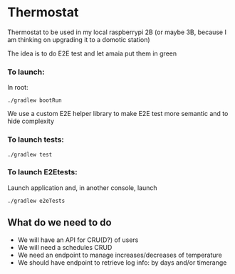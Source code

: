 # Thermostat

Thermostat to be used in my local raspberrypi 2B (or maybe 3B, because I am thinking on upgrading it to a domotic station)

The idea is to do E2E test and let amaia put them in green

### To launch:

In root: 

`./gradlew bootRun`

We use a custom E2E helper library to make E2E test more semantic and to hide complexity

### To launch tests:

`./gradlew test`

### To launch E2Etests:

Launch application and, in another console, launch

`./gradlew e2eTests`

## What do we need to do

- We will have an API for CRU(D?) of users
- We will need a schedules CRUD
- We need an endpoint to manage increases/decreases of temperature
- We should have endpoint to retrieve log info: by days and/or timerange

